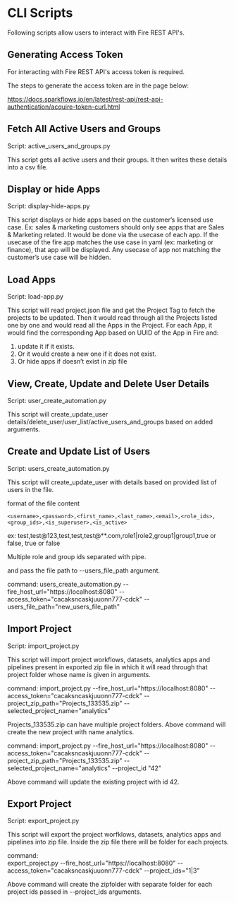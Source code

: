 
# CLI Scripts

Following scripts allow users to interact with Fire REST API's.

Generating Access Token
-------------------------

For interacting with Fire REST API's access token is required.

The steps to generate the access token are in the page below:

https://docs.sparkflows.io/en/latest/rest-api/rest-api-authentication/acquire-token-curl.html

Fetch All Active Users and Groups
---------------------------

Script: active_users_and_groups.py

This script gets all active users and their groups. It then writes these details into a csv file.

Display or hide Apps
----------------------

Script: display-hide-apps.py

This script displays or hide apps based on the customer’s licensed use case. Ex: sales & marketing customers should only see apps that are Sales & Marketing related. It would be done via the usecase of each app.  If the usecase of the fire app matches the use case in yaml (ex: marketing or finance), that app will be displayed. Any usecase of app not matching the customer’s use case will be hidden.


Load Apps
-------------

Script: load-app.py

This script will read project.json file and get the Project Tag to fetch the projects to be updated. Then it would read through all the Projects listed one by one and would read all the Apps in the Project. For each App, it would find the corresponding App based on UUID of the App in Fire and:

   1. update it if it exists. 
   2. Or it would create a new one if it does not exist. 
   3. Or hide apps if doesn’t exist in zip file


View, Create, Update and Delete User Details
---------------------------

Script: user_create_automation.py

This script will create_update_user details/delete_user/user_list/active_users_and_groups based on added arguments.


Create and Update List of Users
---------------------------

Script: users_create_automation.py

This script will create_update_user with details based on provided list of users in the file.

format of the file content

```<username>,<password>,<first_name>,<last_name>,<email>,<role_ids>,<group_ids>,<is_superuser>,<is_active>```

ex: test,test@123,test,test,test@**.com,role1|role2,group1|group1,true or false, true or false

Multiple role and group ids separated with pipe. 

and pass the file path to --users_file_path argument.
   
command: 
   users_create_automation.py --fire_host_url="https://localhost:8080" --access_token="cacaksncaskjuuonn777-cdck" --users_file_path="new_users_file_path"

   
Import Project
----------------------

Script: import_project.py

This script will import project workflows, datasets, analytics apps and pipelines present in exported zip file in which it will read through that project folder whose name is given in arguments.
   

command: import_project.py --fire_host_url="https://localhost:8080" --access_token="cacaksncaskjuuonn777-cdck" --project_zip_path="Projects_133535.zip" --selected_project_name="analytics"

   Projects_133535.zip can have multiple project folders. Above command will create the new project with name analytics.
   
   
command: import_project.py --fire_host_url="https://localhost:8080" --access_token="cacaksncaskjuuonn777-cdck" --project_zip_path="Projects_133535.zip" --selected_project_name="analytics" --project_id "42"
   
   Above command will update the existing project with id 42.
   
   
Export Project
----------------------

Script: export_project.py

This script will export the project worfklows, datasets, analytics apps and pipelines into zip file. Inside the zip file there will be folder for each projects.
  
command:  
   export_project.py --fire_host_url="https://localhost:8080" --access_token="cacaksncaskjuuonn777-cdck" --project_ids="1|3"
   
   Above command will create the zipfolder with separate folder for each project ids passed in --project_ids arguments.
   
   
